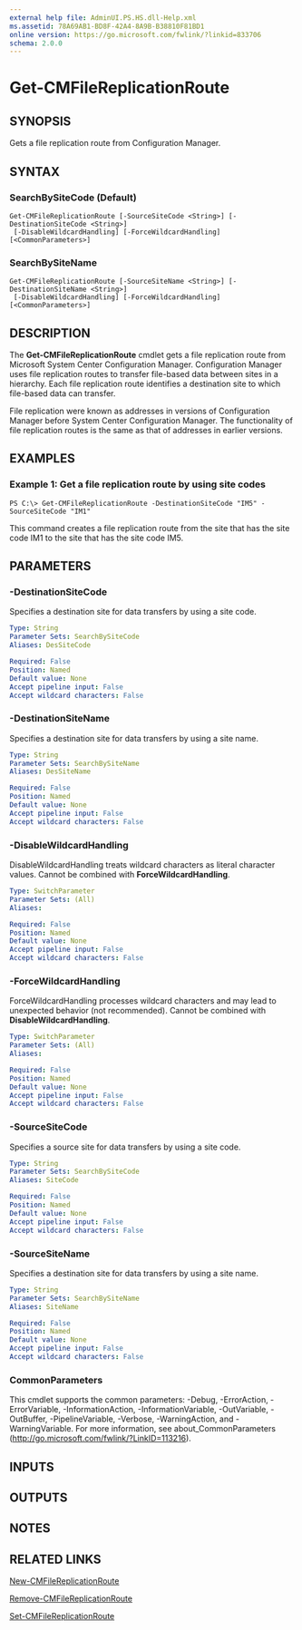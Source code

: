 ```yaml
---
external help file: AdminUI.PS.HS.dll-Help.xml
ms.assetid: 78A69AB1-BD8F-42A4-8A9B-B38810F81BD1
online version: https://go.microsoft.com/fwlink/?linkid=833706
schema: 2.0.0
---
```


# Get-CMFileReplicationRoute

## SYNOPSIS
Gets a file replication route from Configuration Manager.

## SYNTAX

### SearchBySiteCode (Default)
```
Get-CMFileReplicationRoute [-SourceSiteCode <String>] [-DestinationSiteCode <String>]
 [-DisableWildcardHandling] [-ForceWildcardHandling] [<CommonParameters>]
```

### SearchBySiteName
```
Get-CMFileReplicationRoute [-SourceSiteName <String>] [-DestinationSiteName <String>]
 [-DisableWildcardHandling] [-ForceWildcardHandling] [<CommonParameters>]
```

## DESCRIPTION
The **Get-CMFileReplicationRoute** cmdlet gets a file replication route from Microsoft System Center Configuration Manager.
Configuration Manager uses file replication routes to transfer file-based data between sites in a hierarchy.
Each file replication route identifies a destination site to which file-based data can transfer.

File replication were known as addresses in versions of Configuration Manager before System Center Configuration Manager.
The functionality of file replication routes is the same as that of addresses in earlier versions.

## EXAMPLES

### Example 1: Get a file replication route by using site codes
```
PS C:\> Get-CMFileReplicationRoute -DestinationSiteCode "IM5" -SourceSiteCode "IM1"
```

This command creates a file replication route from the site that has the site code IM1 to the site that has the site code IM5.

## PARAMETERS

### -DestinationSiteCode
Specifies a destination site for data transfers by using a site code.

```yaml
Type: String
Parameter Sets: SearchBySiteCode
Aliases: DesSiteCode

Required: False
Position: Named
Default value: None
Accept pipeline input: False
Accept wildcard characters: False
```

### -DestinationSiteName
Specifies a destination site for data transfers by using a site name.

```yaml
Type: String
Parameter Sets: SearchBySiteName
Aliases: DesSiteName

Required: False
Position: Named
Default value: None
Accept pipeline input: False
Accept wildcard characters: False
```

### -DisableWildcardHandling
DisableWildcardHandling treats wildcard characters as literal character values. Cannot be combined with **ForceWildcardHandling**.

```yaml
Type: SwitchParameter
Parameter Sets: (All)
Aliases: 

Required: False
Position: Named
Default value: None
Accept pipeline input: False
Accept wildcard characters: False
```

### -ForceWildcardHandling
ForceWildcardHandling processes wildcard characters and may lead to unexpected behavior (not recommended). Cannot be combined with **DisableWildcardHandling**.

```yaml
Type: SwitchParameter
Parameter Sets: (All)
Aliases: 

Required: False
Position: Named
Default value: None
Accept pipeline input: False
Accept wildcard characters: False
```

### -SourceSiteCode
Specifies a source site for data transfers by using a site code.

```yaml
Type: String
Parameter Sets: SearchBySiteCode
Aliases: SiteCode

Required: False
Position: Named
Default value: None
Accept pipeline input: False
Accept wildcard characters: False
```

### -SourceSiteName
Specifies a destination site for data transfers by using a site name.

```yaml
Type: String
Parameter Sets: SearchBySiteName
Aliases: SiteName

Required: False
Position: Named
Default value: None
Accept pipeline input: False
Accept wildcard characters: False
```

### CommonParameters
This cmdlet supports the common parameters: -Debug, -ErrorAction, -ErrorVariable, -InformationAction, -InformationVariable, -OutVariable, -OutBuffer, -PipelineVariable, -Verbose, -WarningAction, and -WarningVariable. For more information, see about_CommonParameters (http://go.microsoft.com/fwlink/?LinkID=113216).

## INPUTS

## OUTPUTS

## NOTES

## RELATED LINKS

[New-CMFileReplicationRoute](./New-CMFileReplicationRoute.md)

[Remove-CMFileReplicationRoute](./Remove-CMFileReplicationRoute.md)

[Set-CMFileReplicationRoute](./Set-CMFileReplicationRoute.md)


